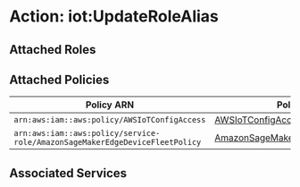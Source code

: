 # Action: iot:UpdateRoleAlias

## Attached Roles

## Attached Policies

| Policy ARN | Policy Name |
|------------|-------------|
| `arn:aws:iam::aws:policy/AWSIoTConfigAccess` | [AWSIoTConfigAccess](../policies.md#awsiotconfigaccess) |
| `arn:aws:iam::aws:policy/service-role/AmazonSageMakerEdgeDeviceFleetPolicy` | [AmazonSageMakerEdgeDeviceFleetPolicy](../policies.md#amazonsagemakeredgedevicefleetpolicy) |

## Associated Services

